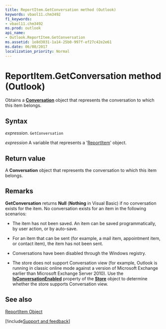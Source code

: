 ```yaml
---
title: ReportItem.GetConversation method (Outlook)
keywords: vbaol11.chm3492
f1_keywords:
- vbaol11.chm3492
ms.prod: outlook
api_name:
- Outlook.ReportItem.GetConversation
ms.assetid: 1e8d3031-1a14-25b0-997f-ef27c42e2e61
ms.date: 06/08/2017
localization_priority: Normal
---
```



# ReportItem.GetConversation method (Outlook)

Obtains a **[Conversation](Outlook.Conversation.md)** object that represents the conversation to which this item belongs.


## Syntax

_expression_. `GetConversation`

_expression_ A variable that represents a '[ReportItem](Outlook.ReportItem.md)' object.


## Return value

A **Conversation** object that represents the conversation to which this item belongs.


## Remarks

 **GetConversation** returns **Null** (**Nothing** in Visual Basic) if no conversation exists for the item. No conversation exists for an item in the following scenarios:


- The item has not been saved. An item can be saved programmatically, by user action, or by auto-save.
    
- For an item that can be sent (for example, a mail item, appointment item, or contact item), the item has not been sent.
    
- Conversations have been disabled through the Windows registry.
    
- The store does not support Conversation view (for example, Outlook is running in classic online mode against a version of Microsoft Exchange earlier than Microsoft Exchange Server 2010). Use the  **[IsConversationEnabled](Outlook.Store.IsConversationEnabled.md)** property of the **[Store](Outlook.Store.md)** object to determine whether the store supports Conversation view.
    



## See also


[ReportItem Object](Outlook.ReportItem.md)

[!include[Support and feedback](~/includes/feedback-boilerplate.md)]